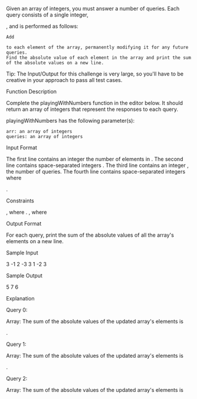 Given an array of integers, you must answer a number of queries. Each query consists of a single integer,

, and is performed as follows:

    Add 

    to each element of the array, permanently modifying it for any future queries.
    Find the absolute value of each element in the array and print the sum of the absolute values on a new line.

Tip: The Input/Output for this challenge is very large, so you'll have to be creative in your approach to pass all test cases.

Function Description

Complete the playingWithNumbers function in the editor below. It should return an array of integers that represent the responses to each query.

playingWithNumbers has the following parameter(s):

    arr: an array of integers
    queries: an array of integers

Input Format

The first line contains an integer
the number of elements in .
The second line contains space-separated integers .
The third line contains an integer , the number of queries.
The fourth line contains space-separated integers where

.

Constraints

, where
.
, where

Output Format

For each query, print the sum of the absolute values of all the array's elements on a new line.

Sample Input

3
-1 2 -3
3
1 -2 3 

Sample Output

5
7
6

Explanation

Query 0:

Array:
The sum of the absolute values of the updated array's elements is

.

Query 1:

Array:
The sum of the absolute values of the updated array's elements is

.

Query 2:

Array:
The sum of the absolute values of the updated array's elements is 
